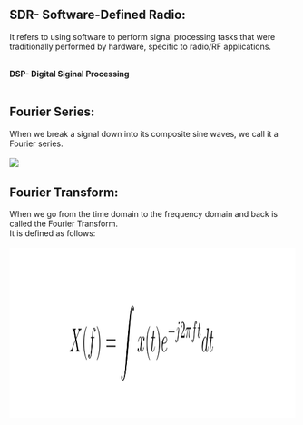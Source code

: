 ## SDR- Software-Defined Radio:
It refers to using software to perform signal processing tasks that were traditionally performed by hardware, specific to radio/RF applications.  
<br>

**DSP- Digital Siginal Processing**  
<br>

## Fourier Series:
When we break a signal down into its composite sine waves, we call it a Fourier series.  
<br>
<img src="https://pysdr.org/_images/summing_sinusoids.svg" widht="300" height="300"/>

## Fourier Transform:
When we go from the time domain to the frequency domain and back is called the Fourier Transform.  
It is defined as follows:  
<br>
<img src="https://github.com/Himanshu2ht/Anonymous/blob/main/Screenshot%20(12).png" widht="300" height="300"/>
<br>







